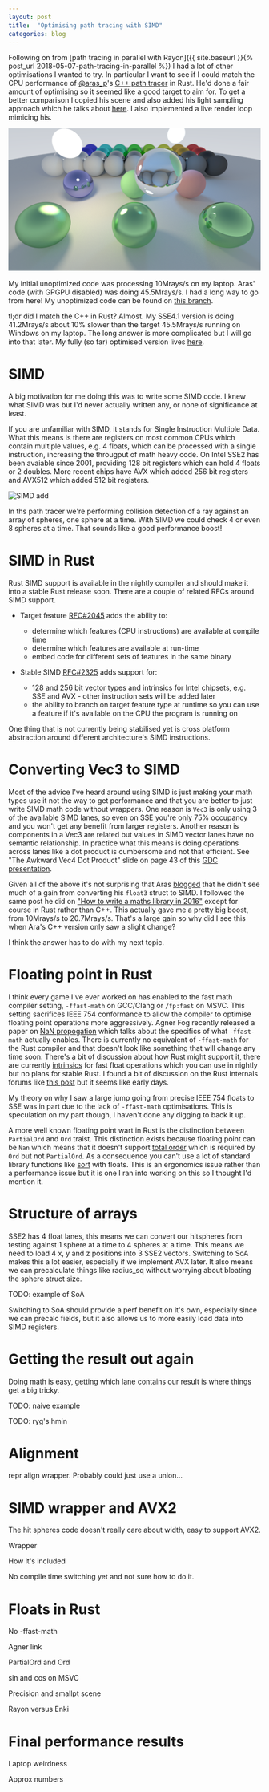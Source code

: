 ```yaml
---
layout: post
title:  "Optimising path tracing with SIMD"
categories: blog
---
```


Following on from [path tracing in parallel with Rayon]({{ site.baseurl }}{% post_url 2018-05-07-path-tracing-in-parallel %}) I had a lot of other optimisations I wanted to try. In particular I want to see if I could match the CPU performance of [@aras_p](https://twitter.com/aras_p)'s [C++ path tracer](https://github.com/aras-p/ToyPathTracer) in Rust. He'd done a fair amount of optimising so it seemed like a good target to aim for. To get a better comparison I copied his scene and also added his light sampling approach which he talks about [here](http://aras-p.info/blog/2018/03/28/Daily-Pathtracer-Part-1-Initial-C--/). I also implemented a live render loop mimicing his.

![the final result](/public/img/output_lit.png)

My initial unoptimized code was processing 10Mrays/s on my laptop. Aras' code (with GPGPU disabled) was doing 45.5Mrays/s. I had a long way to go from here! My unoptimized code can be found on [this branch](https://github.com/bitshifter/pathtrace-rs/tree/emissive).

tl;dr did I match the C++ in Rust? Almost. My SSE4.1 version is doing 41.2Mrays/s about 10% slower than the target 45.5Mrays/s running on Windows on my laptop. The long answer is more complicated but I will go into that later. My fully (so far) optimised version lives [here](https://github.com/bitshifter/pathtrace-rs/tree/spheres_simd_wrapped).

# SIMD

A big motivation for me doing this was to write some SIMD code. I knew what SIMD was but I'd never actually written any, or none of significance at least.

If you are unfamiliar with SIMD, it stands for Single Instruction Multiple Data. What this means is there are registers on most common CPUs which contain multiple values, e.g. 4 floats, which can be processed with a single instruction, increasing the througput of math heavy code. On Intel SSE2 has been avaiable since 2001, providing 128 bit registers which can hold 4 floats or 2 doubles. More recent chips have AVX which added 256 bit registers and AVX512 which added 512 bit registers.

![SIMD add](https://mirrors.edge.kernel.org/pub/linux/kernel/people/geoff/cell/ps3-linux-docs/CellProgrammingTutorial/CellProgrammingTutorial.files/image009.jpg)

In ths path tracer we're performing collision detection of a ray against an array of spheres, one sphere at a time. With SIMD we could check 4 or even 8 spheres at a time. That sounds like a good performance boost!

# SIMD in Rust

Rust SIMD support is available in the nightly compiler and should make it into a stable Rust release soon. There are a couple of related RFCs around SIMD support.

* Target feature [RFC#2045](https://github.com/rust-lang/rfcs/blob/master/text/2045-target-feature.md) adds the ability to:
  * determine which features (CPU instructions) are available at compile time
  * determine which features are available at run-time
  * embed code for different sets of features in the same binary

* Stable SIMD [RFC#2325](https://github.com/rust-lang/rfcs/blob/master/text/2325-stable-simd.md) adds support for:
  * 128 and 256 bit vector types and intrinsics for Intel chipsets, e.g. SSE and AVX - other instruction sets will be added later
  * the ability to branch on target feature type at runtime so you can use a feature if it's available on the CPU the program is running on

One thing that is not currently being stabilised yet is cross platform abstraction around different architecture's SIMD instructions.

# Converting Vec3 to SIMD

Most of the advice I've heard around using SIMD is just making your math types use it not the way to get performance and that you are better to just write SIMD math code without wrappers. One reason is `Vec3` is only using 3 of the available SIMD lanes, so even on SSE you're only 75% occupancy and you won't get any benefit from larger registers. Another reason is components in a Vec3 are related but values in SIMD vector lanes have no semantic relationship. In practice what this means is doing operations across lanes like a dot product is cumbersome and not that efficient. See "The Awkward Vec4 Dot Product" slide on page 43 of this [GDC presentation](https://deplinenoise.files.wordpress.com/2015/03/gdc2015_afredriksson_simd.pdf).

Given all of the above it's not surprising that Aras [blogged](http://aras-p.info/blog/2018/04/10/Daily-Pathtracer-Part-7-Initial-SIMD/) that he didn't see much of a gain from converting his `float3` struct to SIMD. I followed the same post he did on ["How to write a maths library in 2016"](http://www.codersnotes.com/notes/maths-lib-2016/) except for course in Rust rather than C++. This actually gave me a pretty big boost, from 10Mrays/s to 20.7Mrays/s. That's a large gain so why did I see this when Ara's C++ version only saw a slight change?

I think the answer has to do with my next topic.

# Floating point in Rust

I think every game I've ever worked on has enabled to the fast math compiler setting, `-ffast-math` on GCC/Clang or `/fp:fast` on MSVC. This setting sacrifices IEEE 754 conformance to allow the compiler to optimise floating point operations more aggressively. Agner Fog recently released a paper on [NaN propogation](http://www.agner.org/optimize/nan_propagation.pdf) which talks about the specifics of what `-ffast-math` actually enables. There is currently no equivalent of `-ffast-math` for the Rust compiler and that doesn't look like something that will change any time soon. There's a bit of discussion about how Rust might support it, there are currently [intrinsics](https://doc.rust-lang.org/core/intrinsics/index.html) for fast float operations which you can use in nightly but no plans for stable Rust. I found a bit of discussion on the Rust internals forums like [this post](https://internals.rust-lang.org/t/avoiding-partialord-problems-by-introducing-fast-finite-floating-point-types) but it seems like early days.

My theory on why I saw a large jump going from precise IEEE 754 floats to SSE was in part due to the lack of `-ffast-math` optimisations. This is speculation on my part though, I haven't done any digging to back it up.

A more well known floating point wart in Rust is the distinction between `PartialOrd` and `Ord` traist. This distinction exists because floating point can be `Nan` which means that it doesn't support [total order](https://en.wikipedia.org/wiki/Total_order) which is required by `Ord` but not `PartialOrd`. As a consequence you can't use a lot of standard library functions like [sort](https://doc.rust-lang.org/std/primitive.slice.html#method.sort) with floats. This is an ergonomics issue rather than a performance issue but it is one I ran into working on this so I thought I'd mention it.

# Structure of arrays

SSE2 has 4 float lanes, this means we can convert our hitspheres from testing against 1 sphere at a time to 4 spheres at a time. This means we need to load 4 x, y and z positions into 3 SSE2 vectors. Switching to SoA makes this a lot easier, especially if we implement AVX later. It also means we can precalculate things like radius_sq without worrying about bloating the sphere struct size.

TODO: example of SoA

Switching to SoA should provide a perf benefit on it's own, especially since we can precalc fields, but it also allows us to more easily load data into SIMD registers. 

# Getting the result out again

Doing math is easy, getting which lane contains our result is where things get a big tricky.

TODO: naive example

TODO: ryg's hmin

# Alignment

repr align wrapper. Probably could just use a union...

# SIMD wrapper and AVX2

The hit spheres code doesn't really care about width, easy to support AVX2.

Wrapper

How it's included

No compile time switching yet and not sure how to do it.

# Floats in Rust

No -ffast-math

Agner link

PartialOrd and Ord

sin and cos on MSVC

Precision and smallpt scene

Rayon versus Enki

# Final performance results

Laptop weirdness

Approx numbers

